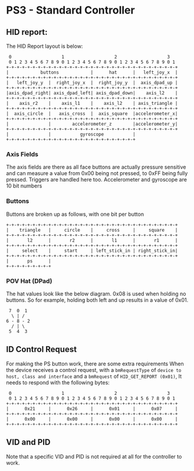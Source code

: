 # PS3 - Standard Controller
## HID report:
The HID Report layout is below:
```
 0                   1                   2                   3
 0 1 2 3 4 5 6 7 8 9 0 1 2 3 4 5 6 7 8 9 0 1 2 3 4 5 6 7 8 9 0 1
+-+-+-+-+-+-+-+-+-+-+-+-+-+-+-+-+-+-+-+-+-+-+-+-+-+-+-+-+-+-+-+-+
|            buttons            |      hat      |   left_joy_x  |
+-+-+-+-+-+-+-+-+-+-+-+-+-+-+-+-+-+-+-+-+-+-+-+-+-+-+-+-+-+-+-+-+
|   left_joy_y  |  right_joy_x  |  right_joy_y  |  axis_dpad_up |
+-+-+-+-+-+-+-+-+-+-+-+-+-+-+-+-+-+-+-+-+-+-+-+-+-+-+-+-+-+-+-+-+
|axis_dpad_right| axis_dpad_left| axis_dpad_down|    axis_l2    |
+-+-+-+-+-+-+-+-+-+-+-+-+-+-+-+-+-+-+-+-+-+-+-+-+-+-+-+-+-+-+-+-+
|    axis_r2    |    axis_l1    |    axis_l2    | axis_triangle |
+-+-+-+-+-+-+-+-+-+-+-+-+-+-+-+-+-+-+-+-+-+-+-+-+-+-+-+-+-+-+-+-+
|  axis_circle  |   axis_cross  |  axis_square  |accelerometer_x|
+-+-+-+-+-+-+-+-+-+-+-+-+-+-+-+-+-+-+-+-+-+-+-+-+-+-+-+-+-+-+-+-+
|               |        accelerometer_z        |accelerometer_y|
+-+-+-+-+-+-+-+-+-+-+-+-+-+-+-+-+-+-+-+-+-+-+-+-+-+-+-+-+-+-+-+-+
|               |           gyroscope           |
+-+-+-+-+-+-+-+-+-+-+-+-+-+-+-+-+-+-+-+-+-+-+-+-+
```
### Axis Fields
The axis fields are there as all face buttons are actually pressure sensitive and can measure a value from 0x00 being not pressed, to 0xFF being fully pressed. Triggers are handled here too.
Accelerometer and gyroscope are 10 bit numbers

### Buttons
Buttons are broken up as follows, with one bit per button

```
+-+-+-+-+-+-+-+-+-+-+-+-+-+-+-+-+-+-+-+-+-+-+-+-+-+-+-+-+-+-+-+-+
|    triangle   |     circle    |     cross     |     square    |
+-+-+-+-+-+-+-+-+-+-+-+-+-+-+-+-+-+-+-+-+-+-+-+-+-+-+-+-+-+-+-+-+
|       l2      |       r2      |       l1      |       r1      |
+-+-+-+-+-+-+-+-+-+-+-+-+-+-+-+-+-+-+-+-+-+-+-+-+-+-+-+-+-+-+-+-+
|     select    |     start     | left_stick_in | right_stick_in|
+-+-+-+-+-+-+-+-+-+-+-+-+-+-+-+-+-+-+-+-+-+-+-+-+-+-+-+-+-+-+-+-+
|       ps      |
+-+-+-+-+-+-+-+-+
```

### POV Hat (DPad)
The hat values look like the below diagram. 0x08 is used when holding no buttons. So for example, holding both left and up results in a value of 0x01.

```
 7  0  1
  \ | /
6 - 8 - 2
  / | \
 5  4  3
```

## ID Control Request
For making the PS button work, there are some extra requirements
When the device receives a control request, with a `bmRequestType` of `device to host, class and interface` and a `bmRequest` of `HID_GET_REPORT (0x01)`, It needs to respond with the following bytes: 
```
 0                   1                   2                   3  
 0 1 2 3 4 5 6 7 8 9 0 1 2 3 4 5 6 7 8 9 0 1 2 3 4 5 6 7 8 9 0 1
+-+-+-+-+-+-+-+-+-+-+-+-+-+-+-+-+-+-+-+-+-+-+-+-+-+-+-+-+-+-+-+-+
|      0x21     |      0x26     |      0x01     |      0x07     |
+-+-+-+-+-+-+-+-+-+-+-+-+-+-+-+-+-+-+-+-+-+-+-+-+-+-+-+-+-+-+-+-+
|      0x00     |      0x00     |      0x00     |      0x00     |
+-+-+-+-+-+-+-+-+-+-+-+-+-+-+-+-+-+-+-+-+-+-+-+-+-+-+-+-+-+-+-+-+
```

## VID and PID
Note that a specific VID and PID is not required at all for the controller to work.
